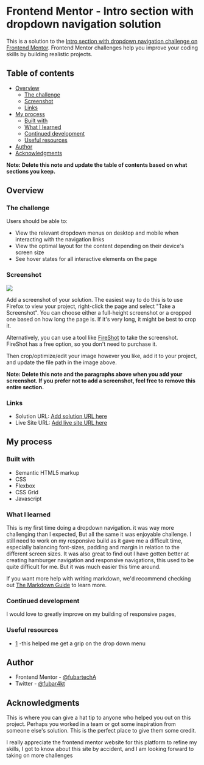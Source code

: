 # Frontend Mentor - Intro section with dropdown navigation solution

This is a solution to the [Intro section with dropdown navigation challenge on Frontend Mentor](https://www.frontendmentor.io/challenges/intro-section-with-dropdown-navigation-ryaPetHE5). Frontend Mentor challenges help you improve your coding skills by building realistic projects.

## Table of contents

- [Overview](#overview)
  - [The challenge](#the-challenge)
  - [Screenshot](#screenshot)
  - [Links](#links)
- [My process](#my-process)
  - [Built with](#built-with)
  - [What I learned](#what-i-learned)
  - [Continued development](#continued-development)
  - [Useful resources](#useful-resources)
- [Author](#author)
- [Acknowledgments](#acknowledgments)

**Note: Delete this note and update the table of contents based on what sections you keep.**

## Overview

### The challenge

Users should be able to:

- View the relevant dropdown menus on desktop and mobile when interacting with the navigation links
- View the optimal layout for the content depending on their device's screen size
- See hover states for all interactive elements on the page

### Screenshot

![](./screenshot.jpg)

Add a screenshot of your solution. The easiest way to do this is to use Firefox to view your project, right-click the page and select "Take a Screenshot". You can choose either a full-height screenshot or a cropped one based on how long the page is. If it's very long, it might be best to crop it.

Alternatively, you can use a tool like [FireShot](https://getfireshot.com/) to take the screenshot. FireShot has a free option, so you don't need to purchase it.

Then crop/optimize/edit your image however you like, add it to your project, and update the file path in the image above.

**Note: Delete this note and the paragraphs above when you add your screenshot. If you prefer not to add a screenshot, feel free to remove this entire section.**

### Links

- Solution URL: [Add solution URL here](https://your-solution-url.com)
- Live Site URL: [Add live site URL here](https://your-live-site-url.com)

## My process

### Built with

- Semantic HTML5 markup
- CSS
- Flexbox
- CSS Grid
- Javascript

### What I learned

This is my first time doing a dropdown navigation. it was way more challenging than I expected, But all the same it was enjoyable challenge. I still need to work on my responsive build as it gave me a difficult time, especially balancing font-sizes, padding and margin in relation to the different screen sizes. It was also great to find out I have gotten better at creating hamburger navigation and responsive navigations, this used to be quite difficult for me. But it was much easier this time around.

If you want more help with writing markdown, we'd recommend checking out [The Markdown Guide](https://www.markdownguide.org/) to learn more.

### Continued development

I would love to greatly improve on my building of responsive pages,

### Useful resources

- [1](https://www.youtube.com/watch?v=S-VeYcOCFZw) -this helped me get a grip on the drop down menu

## Author

- Frontend Mentor - [@fubartechA](https://www.frontendmentor.io/profile/FubarTechA)
- Twitter - [@fubar4kt](https://www.twitter.com/@fubar4kt)

## Acknowledgments

This is where you can give a hat tip to anyone who helped you out on this project. Perhaps you worked in a team or got some inspiration from someone else's solution. This is the perfect place to give them some credit.

I really appreciate the frontend mentor website for this platform to refine my skills, I got to know about this site by accident, and I am looking forward to taking on more challenges
